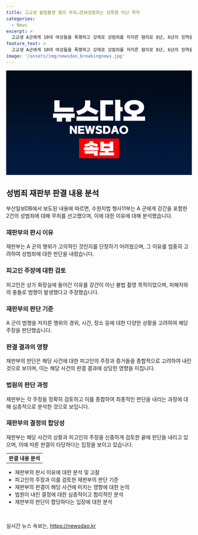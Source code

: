 ```yaml
---
title: 고교생 불법촬영 혐의 무죄…연쇄성범죄는 성폭행 아닌 목적
categories:
  - News
excerpt: >
  고교생 A군에게 10대 여성들을 폭행하고 강제로 성범죄를 저지른 혐의로 8년, 6년의 징역을 선고했으나 2건의 강간 등에 대해서는 고의가 있다고 단정하기 어렵다며 무죄로 판단했다. 재판부는 범행의 폭력성과 위험성을 지적하며 피해자에 대한 고통을 감안하고 양형 결정했다. A군의 주장을 받아들이지 않았으며, 피해자와 싸우는 도중 충동적으로 범행한 것으로 보고 있다.
feature_text: >
  고교생 A군에게 10대 여성들을 폭행하고 강제로 성범죄를 저지른 혐의로 8년, 6년의 징역을 선고했으나 2건의 강간 등에 대해서는 고의가 있다고 단정하기 어렵다며 무죄로 판단했다. 재판부는 범행의 폭력성과 위험성을 지적하며 피해자에 대한 고통을 감안하고 양형 결정했다. A군의 주장을 받아들이지 않았으며, 피해자와 싸우는 도중 충동적으로 범행한 것으로 보고 있다.
image: '/assets/img/newsdao_breakingnews.jpg'
---
```


<p><img src="/assets/img/newsdao_breakingnews.jpg" alt="pcversion 속보" /></p>

<h2 data-ke-size="size26">성범죄 재판부 판결 내용 분석</h2>

<p data-ke-size="size16">부산일보DB에서 보도된 내용에 따르면, 수원지법 형사11부는 A 군에게 강간을 포함한 2건의 성범죄에 대해 무죄를 선고했으며, 이에 대한 이유에 대해 분석했습니다.</p>

<h3>재판부의 판시 이유</h3>

<p data-ke-size="size16">재판부는 A 군의 행위가 고의적인 것인지를 단정하기 어려웠으며, 그 이유를 엄중히 고려하여 성범죄에 대한 판단을 내렸습니다.</p>

<h3>피고인 주장에 대한 검토</h3>

<p data-ke-size="size16">피고인은 상가 화장실에 들어간 이유를 강간이 아닌 불법 촬영 목적이었으며, 피해자와의 충돌로 범행이 발생했다고 주장했습니다.</p>

<h3>재판부의 판단 기준</h3>

<p data-ke-size="size16">A 군이 범행을 저지른 행위의 경위, 시간, 장소 등에 대한 다양한 상황을 고려하여 해당 주장을 판단했습니다.</p>

<h3>판결 결과의 영향</h3>

<p data-ke-size="size16">재판부의 판단은 해당 사건에 대한 피고인의 주장과 증거들을 종합적으로 고려하여 내린 것으로 보이며, 이는 해당 사건의 판결 결과에 상당한 영향을 미칩니다.</p>

<h3>법원의 판단 과정</h3>

<p data-ke-size="size16">재판부는 각 주장을 정확히 검토하고 이를 종합하여 최종적인 판단을 내리는 과정에 대해 심층적으로 분석한 것으로 보입니다.</p>

<h3>재판부의 결정의 합당성</h3>

<p data-ke-size="size16">재판부는 해당 사건의 상황과 피고인의 주장을 신중하게 검토한 끝에 판단을 내리고 있으며, 이에 따른 판결이 타당하다는 입장을 보이고 있습니다.</p>

<table style="width: 100%;" data-ke-style="text-align: left;">
<tbody>
<tr>
<td style="text-align: center; height: 17px;"><b>판결 내용 분석</b></td>
</tr>
</tbody>
</table>

<ul>
<li>재판부의 판시 이유에 대한 분석 및 고찰</li>
<li>피고인의 주장과 이를 검토한 재판부의 판단 기준</li>
<li>재판부의 판결이 해당 사건에 미치는 영향에 대한 논의</li>
<li>법원이 내린 결정에 대한 심층적이고 합리적인 분석</li>
<li>재판부의 판단이 합당하다는 입장에 대한 분석</li>
</ul>

<p data-ke-size="size16">&nbsp;</p>
실시간 뉴스 속보는, <a href="https://newsdao.kr" rel="dofollow">https://newsdao.kr</a>


